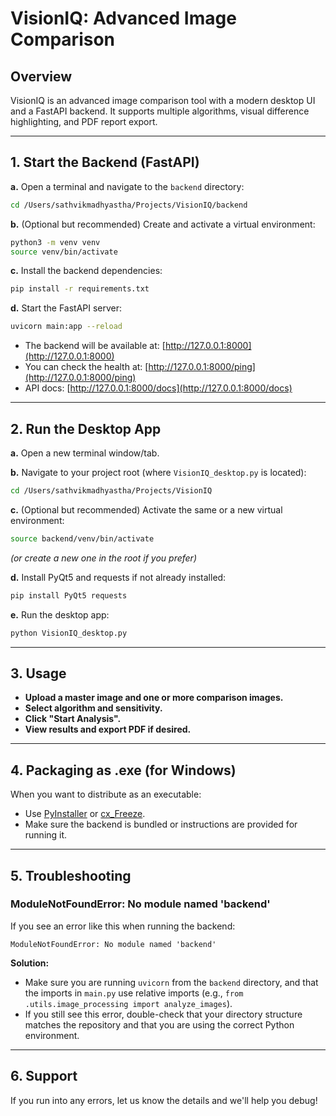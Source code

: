 # VisionIQ: Advanced Image Comparison

## Overview
VisionIQ is an advanced image comparison tool with a modern desktop UI and a FastAPI backend. It supports multiple algorithms, visual difference highlighting, and PDF report export.

---

## 1. Start the Backend (FastAPI)

**a.** Open a terminal and navigate to the `backend` directory:
```sh
cd /Users/sathvikmadhyastha/Projects/VisionIQ/backend
```

**b.** (Optional but recommended) Create and activate a virtual environment:
```sh
python3 -m venv venv
source venv/bin/activate
```

**c.** Install the backend dependencies:
```sh
pip install -r requirements.txt
```

**d.** Start the FastAPI server:
```sh
uvicorn main:app --reload
```
- The backend will be available at: [http://127.0.0.1:8000](http://127.0.0.1:8000)
- You can check the health at: [http://127.0.0.1:8000/ping](http://127.0.0.1:8000/ping)
- API docs: [http://127.0.0.1:8000/docs](http://127.0.0.1:8000/docs)

---

## 2. Run the Desktop App

**a.** Open a new terminal window/tab.

**b.** Navigate to your project root (where `VisionIQ_desktop.py` is located):
```sh
cd /Users/sathvikmadhyastha/Projects/VisionIQ
```

**c.** (Optional but recommended) Activate the same or a new virtual environment:
```sh
source backend/venv/bin/activate
```
*(or create a new one in the root if you prefer)*

**d.** Install PyQt5 and requests if not already installed:
```sh
pip install PyQt5 requests
```

**e.** Run the desktop app:
```sh
python VisionIQ_desktop.py
```

---

## 3. Usage
- **Upload a master image and one or more comparison images.**
- **Select algorithm and sensitivity.**
- **Click "Start Analysis".**
- **View results and export PDF if desired.**

---

## 4. Packaging as .exe (for Windows)
When you want to distribute as an executable:
- Use [PyInstaller](https://pyinstaller.org/) or [cx_Freeze](https://cx-freeze.readthedocs.io/).
- Make sure the backend is bundled or instructions are provided for running it.

---

## 5. Troubleshooting

### ModuleNotFoundError: No module named 'backend'
If you see an error like this when running the backend:
```
ModuleNotFoundError: No module named 'backend'
```
**Solution:**
- Make sure you are running `uvicorn` from the `backend` directory, and that the imports in `main.py` use relative imports (e.g., `from .utils.image_processing import analyze_images`).
- If you still see this error, double-check that your directory structure matches the repository and that you are using the correct Python environment.

---

## 6. Support
If you run into any errors, let us know the details and we'll help you debug! 